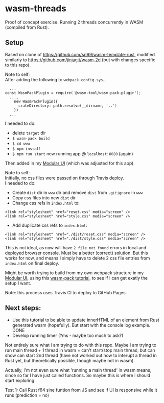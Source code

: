 # wasm-threads

Proof of concept exercise. Running 2 threads concurrently in WASM (compiled from Rust).  

## Setup

Based on clone of https://github.com/sn99/wasm-template-rust, modified similarly to https://github.com/jinjagit/wasm-2d (but with changes specific to this repo).  

Note to self:  
After adding the following to `webpack.config.sys`...  
```
  ...
const WasmPackPlugin = require('@wasm-tool/wasm-pack-plugin');
  ...,
    new WasmPackPlugin({
      crateDirectory: path.resolve(__dirname, '..')
    })
  ...
``` 
I needed to do:
* delete `target` dir  
* `$ wasm-pack build`  
* `$ cd www`  
* `$ npm install`  
* `$ npm run start` now running app @ `localhost:8080` (again)  

Then added in my [Modular UI](https://github.com/jinjagit/Modular_UI) (which was adjusted for this app).  

Note to self:  
Initially, no css files were passed on through Travis deploy.  
I needed to do:  
* Create `dist` dir in `www` dir and remove `dist` from `.gitignore` in `www`  
* Copy css files into new `dist` dir  
* Change css refs in `index.html` to:  
```
<link rel="stylesheet" href="reset.css" media="screen" />
<link rel="stylesheet" href="style.css" media="screen" />
```
* Add duplicate css refs to `index.html`:  
```
<link rel="stylesheet" href="./dist/reset.css" media="screen" />
<link rel="stylesheet" href="./dist/style.css" media="screen" />
```
This is not ideal, as now will have `2 file not found` errors in local and deployed browser console. Must be a better (correct) solution. But this works for now, and means I simply have to delete 2 css file entries from `index.html` on final deploy.  

Might be worth trying to build from my own webpack structure in my [Modular UI](https://github.com/jinjagit/Modular_UI), using this [wasm-pack tutorial](https://rustwasm.github.io/docs/wasm-pack/tutorials/npm-browser-packages/index.html), to see if I can get exatly the setup I want.  
  
Note: this process uses Travis CI to deploy to GitHub Pages.  

## Next steps:  

* Use [this tutorial](https://rustwasm.github.io/docs/wasm-bindgen/examples/import-js.html) to be able to update innerHTML of an element from Rust generated wasm (hopefully). But start with the console log example. DONE  
* Develop running timer (?ms - maybe too much to ask?)  

Not entirely sure what I am trying to do with this repo. Maybe I am trying to run main thread + 1 thread in wasm = can't start/stop main thread, but can show can start 2nd thread (have not worked out how to interupt a thread in Rust yet, but theoretically possible, though maybe not in wasm).  
  
Actually, I'm not even sure what 'running a main thread' in wasm means, since so far I have just called functions. So maybe this is where I should start exploring.

Test 1: Call Rust f64 sine funtion from JS and see if UI is responsive while it runs (prediction = no)